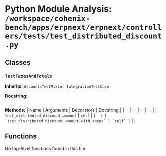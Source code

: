 # Python Module Analysis: `/workspace/cohenix-bench/apps/erpnext/erpnext/controllers/tests/test_distributed_discount.py`

## Classes

### `TestTaxesAndTotals`
**Inherits:** `AccountsTestMixin, IntegrationTestCase`


**Docstring:**
```

```

**Methods:**
| Name | Arguments | Decorators | Docstring |
|---|---|---|---|
| `test_distributed_discount_amount` | `self` | `` |  |
| `test_distributed_discount_amount_with_taxes` | `self` | `` |  |





## Functions

No top-level functions found in this file.
